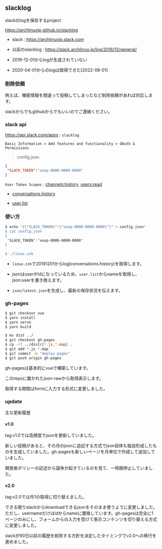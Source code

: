 ## slacklog

slackのlogを保存するproject

https://archlinuxjp.github.io/slacklog

- slack : https://archlinuxjp.slack.com

- 以前のslacklog : https://slack.archlinux.jp/log/2016/12/general/

- 2019-12-01からlogが生成されていない

- 2020-04-01からのlogは取得できた[2022-08-01]

### 削除依頼

例えば、機密情報を間違って投稿してしまったなど削除依頼があれば対応します。

slackからでもgithubからでもいいのでご連絡ください。

### slack api

https://api.slack.com/apps : `slacklog`

`Basic Information > Add features and functionality > OAuth & Permissions`

> config.json

```json
{
 "SLACK_TOKEN":"xoxp-0000-0000-0000"
}
```

`User Token Scopes` : [channels:history](https://api.slack.com/scopes/channels:history), [users:read](https://api.slack.com/scopes/users:read)

- [conversations.history](https://api.slack.com/methods/conversations.history)

- [user.list](https://api.slack.com/methods/users.list)

### 使い方

```sh
$ echo "{\"SLACK_TOKEN\":\"xoxp-0000-0000-0000\"}" > config.json"
$ cat config.json
{
 "SLACK_TOKEN":"xoxp-0000-0000-0000"
}

$ ./linux.zsh
```

- `linux.zsh`で20191201からlog(conversations.history)を取得します。

- jsonはuserがidになっているため、`user.list`からnameを取得し、json:userを書き換えます。

- `json/latest.json`を生成し、最新の保存状況を伝えます。

### gh-pages

```sh
$ git checkout vue
$ yarn install
$ yarn serve
$ yarn build

$ mv dist ../
$ git checkout gh-pages
$ cp -rf ../dist/{*.js,*.map} .
$ git add *.js *.map
$ git commit -m "deploy pages"
$ git push origin gh-pages
```

gh-pagesは基本的にvueで構築しています。

このrepoに置かれたjson-rawから取得表示します。

取得する期間はformに入力する形式に変更しました。

### update

主な更新履歴

#### v1.0

tag:v1.0では高頻度でjsonを更新していました。

新しい投稿があると、その月のjsonに追記する方式でjson自体も独自形成したものを生成していました。gh-pagesも新しいページを月単位で作成して追加していました。

開発者ポリシーの記述から論争が起きているのを見て、一時期停止していました。

#### v2.0

tag:v2.0では月1の取得に切り替えました。

できる限りslackからdownloadできるjsonをそのまま使うように変更しました。ただし、usernameだけはidからnameに置換しています。gh-pagesは完全に1ページのみにし、フォームからの入力を受けて表示コンテンツを切り替える方式に変更しました。

slackが90日以前の履歴を削除する方針を決定したタイミングでv2.0への移行を進めました。

